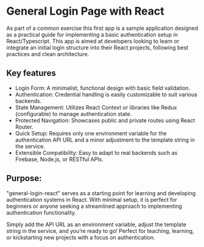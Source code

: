# General Login Page with React

As part of a common exercise this first app is a sample application designed as a practical guide for implementing a basic authentication setup in React/Typescript. This app is aimed at developers looking to learn or integrate an initial login structure into their React projects, following best practices and clean architecture.

## Key features

- Login Form: A minimalist, functional design with basic field validation.
- Authentication: Credential handling is easily customizable to suit various backends.
- State Management: Utilizes React Context or libraries like Redux (configurable) to manage authentication state.
- Protected Navigation: Showcases public and private routes using React Router.
- Quick Setup: Requires only one environment variable for the authentication API URL and a minor adjustment to the template string in the service.
- Extensible Compatibility: Easy to adapt to real backends such as Firebase, Node.js, or RESTful APIs.

## Purpose:

"general-login-react" serves as a starting point for learning and developing authentication systems in React. With minimal setup, it is perfect for beginners or anyone seeking a streamlined approach to implementing authentication functionality.

Simply add the API URL as an environment variable, adjust the template string in the service, and you’re ready to go! Perfect for teaching, learning, or kickstarting new projects with a focus on authentication.
